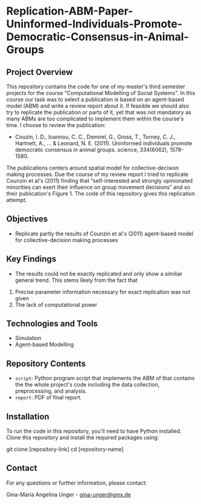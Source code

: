 # Replication-ABM-Paper-Uninformed-Individuals-Promote-Democratic-Consensus-in-Animal-Groups

## Project Overview
This repository contains the code for one of my master's third semester projects for the course "Computational Modelling of Social Systems". In this course our task was to select a publication is based on an agent-based model (ABM) and write a review report about it. If feasible we should also try to replicate the publication or parts of it, yet that was not mandatory as many ABMs are too complicated to implement them within the course's time. I choose to review the publication:

- Couzin, I. D., Ioannou, C. C., Demirel, G., Gross, T., Torney, C. J., Hartnett, A., ... & Leonard, N. E. (2011). Uninformed individuals promote democratic consensus in animal groups. science, 334(6062), 1578-1580.

The publications centers around spatial model for collective-decision making processes. Due the course of my review report I tried to replicate Counzin et al's (2011) finding that “self-interested and strongly opinionated minorities can exert their influence on group movement decisions” and so their publication's Figure 1. The code of this repository gives this replication attempt.

## Objectives
- Replicate partly the results of Counzin et al's (2011) agent-based model for collective-decision making processes

## Key Findings
- The results could not be exactly replicated and only show a similiar general trend. This stems likely from the fact that
1. Precise parameter information necessary for exact replication was not given
2. The lack of computational power

## Technologies and Tools
- Simulation
- Agent-based Modelling

## Repository Contents
- `script`: Python program script that implements the ABM of that contains the the whole project's code including the data collection, preprocessing, and analysis.
- `report`: PDF of final report.

## Installation
To run the code in this repository, you'll need to have Python installed. Clone this repository and install the required packages using:

git clone [repository-link]
cd [repository-name]

## Contact
For any questions or further information, please contact:

Gina-Maria Angelina Unger - gina-unger@gmx.de
